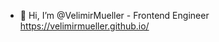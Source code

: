 - 👋 Hi, I’m @VelimirMueller - Frontend Engineer
 https://velimirmueller.github.io/

<!---
VelimirMueller/VelimirMueller is a ✨ special ✨ repository because its `README.md` (this file) appears on your GitHub profile.
You can click the Preview link to take a look at your changes.
--->
